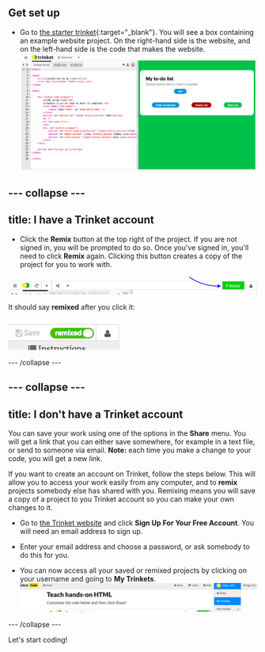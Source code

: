 ## Get set up

- Go to [the starter trinket](http://dojo.soy/js-i-template){:target="_blank"}. You will see a box containing an example website project. On the right-hand side is the website, and on the left-hand side is the code that makes the website. ![Web page and code in Trinket](images/tktJSStartingPoint.png)


--- collapse ---
---
title: I have a Trinket account
---

- Click the **Remix** button at the top right of the project. If you are not signed in, you will be prompted to do so. Once you've signed in, you'll need to click **Remix** again. Clicking this button creates a copy of the project for you to work with.

![Remix button](images/tktRemixButtonArrow.png)

It should say **remixed** after you click it:

![Button now says "remixed"](images/tktRemixedSmall.png)

--- /collapse ---

--- collapse ---
---
title: I don't have a Trinket account
---

You can save your work using one of the options in the **Share** menu. You will get a link that you can either save somewhere, for example in a text file, or send to someone via email. **Note:** each time you make a change to your code, you will get a new link.

If you want to create an account on Trinket, follow the steps below. This will allow you to access your work easily from any computer, and to **remix** projects somebody else has shared with you. Remixing means you will save a copy of a project to you Trinket account so you can make your own changes to it.

- Go to [the Trinket website](http://dojo.soy/trinket) and click **Sign Up For Your Free Account**. You will need an email address to sign up.

- Enter your email address and choose a password, or ask somebody to do this for you.

- You can now access all your saved or remixed projects by clicking on your username and going to **My Trinkets**. !["My Trinkets" menu item](images/MyTrinketsMenuWide.png)

--- /collapse ---

Let's start coding!

